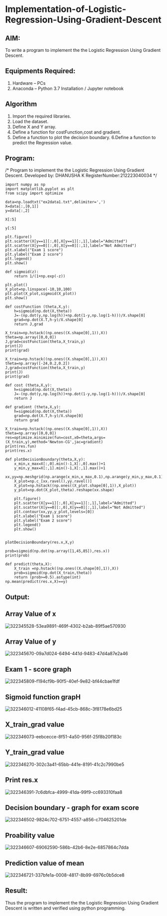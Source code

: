 # Implementation-of-Logistic-Regression-Using-Gradient-Descent

## AIM:
To write a program to implement the the Logistic Regression Using Gradient Descent.

## Equipments Required:
1. Hardware – PCs
2. Anaconda – Python 3.7 Installation / Jupyter notebook

## Algorithm
1. Import the required libraries.
2. Load the dataset.
3. Define X and Y array.
4. Define a function for costFunction,cost and gradient.
5. Define a function to plot the decision boundary. 6.Define a function to predict the Regression value.

## Program:
/*
Program to implement the the Logistic Regression Using Gradient Descent.
Developed by: DHANUSHA K
RegisterNumber:212223040034
*/
```
import numpy as np
import matplotlib.pyplot as plt
from scipy import optimize

data=np.loadtxt("ex2data1.txt",delimiter=',')
X=data[:,[0,1]]
y=data[:,2]

X[:5]

y[:5]

plt.figure()
plt.scatter(X[y==1][:,0],X[y==1][:,1],label="Admitted")
plt.scatter(X[y==0][:,0],X[y==0][:,1],label="Not Admitted")
plt.xlabel("Exam 1 score")
plt.ylabel("Exam 2 score")
plt.legend()
plt.show()

def sigmoid(z):
    return 1/(1+np.exp(-z))

plt.plot()
X_plot=np.linspace(-10,10,100)
plt.plot(X_plot,sigmoid(X_plot))
plt.show()

def costFunction (theta,X,y):
    h=sigmoid(np.dot(X,theta))
    J=-(np.dot(y,np.log(h))+np.dot(1-y,np.log(1-h)))/X.shape[0]
    grad=np.dot(X.T,h-y)/X.shape[0]
    return J,grad

X_train=np.hstack((np.ones((X.shape[0],1)),X))
theta=np.array([0,0,0])
J,grad=costFunction(theta,X_train,y)
print(J)
print(grad)

X_train=np.hstack((np.ones((X.shape[0],1)),X))
theta=np.array([-24,0.2,0.2])
J,grad=costFunction(theta,X_train,y)
print(J)
print(grad)

def cost (theta,X,y):
    h=sigmoid(np.dot(X,theta))
    J=-(np.dot(y,np.log(h))+np.dot(1-y,np.log(1-h)))/X.shape[0]
    return J

def gradient (theta,X,y):
    h=sigmoid(np.dot(X,theta))
    grad=np.dot(X.T,h-y)/X.shape[0]
    return grad

X_train=np.hstack((np.ones((X.shape[0],1)),X))
theta=np.array([0,0,0])
res=optimize.minimize(fun=cost,x0=theta,args=(X_train,y),method='Newton-CG',jac=gradient)
print(res.fun)
print(res.x)

def plotDecisionBoundary(theta,X,y):
    x_min,x_max=X[:,0].min()-1,X[:,0].max()+1
    y_min,y_max=X[:,1].min()-1,X[:,1].max()+1
    xx,yy=np.meshgrid(np.arange(x_min,x_max,0.1),np.arange(y_min,y_max,0.1))
    X_plot=np.c_[xx.ravel(),yy.ravel()]
    X_plot=np.hstack((np.ones((X_plot.shape[0],1)),X_plot))
    y_plot=np.dot(X_plot,theta).reshape(xx.shape)
    
    plt.figure()
    plt.scatter(X[y==1][:,0],X[y==1][:,1],label="Admitted")
    plt.scatter(X[y==0][:,0],X[y==0][:,1],label="Not Admitted")
    plt.contour(xx,yy,y_plot,levels=[0])
    plt.xlabel("Exam 1 score")
    plt.ylabel("Exam 2 score")
    plt.legend()
    plt.show()


plotDecisionBoundary(res.x,X,y)

prob=sigmoid(np.dot(np.array([1,45,85]),res.x))
print(prob)

def predict(theta,X):
    X_train =np.hstack((np.ones((X.shape[0],1)),X))
    prob=sigmoid(np.dot(X_train,theta))
    return (prob>=0.5).astype(int)
np.mean(predict(res.x,X)==y)
```
## Output:
## Array Value of x
![322345528-53ea9891-469f-4302-b2ab-89f5ae570930](https://github.com/Dhanusha17/-Implementation-of-Logistic-Regression-Using-Gradient-Descent/assets/151549957/28a0bd75-9547-4b1a-aba0-9c410d1ff752)

## Array Value of y
![322345670-09a7d024-6494-441d-9483-47d4a87e2a46](https://github.com/Dhanusha17/-Implementation-of-Logistic-Regression-Using-Gradient-Descent/assets/151549957/843acfc4-62e5-4216-9eb6-8b7fe866cc0b)

## Exam 1 - score graph
![322345809-f194cf9b-90f5-40ef-9e82-bf44cbae1fdf](https://github.com/Dhanusha17/-Implementation-of-Logistic-Regression-Using-Gradient-Descent/assets/151549957/00cfa526-c33c-4145-9664-ef74058d99d9)

## Sigmoid function grapH
![322346012-41108f65-f4ad-45cb-868c-3f8178e6bd25](https://github.com/Dhanusha17/-Implementation-of-Logistic-Regression-Using-Gradient-Descent/assets/151549957/75b76112-153e-471f-a872-c43723af028a)

## X_train_grad value
![322346073-eebcecce-8f51-4a50-956f-25f8b20f183c](https://github.com/Dhanusha17/-Implementation-of-Logistic-Regression-Using-Gradient-Descent/assets/151549957/c81f93f3-58b8-4c56-8c39-24b2f34bd52b)

## Y_train_grad value
![322346270-302c3a41-65bb-441e-8191-41c2c7990be5](https://github.com/Dhanusha17/-Implementation-of-Logistic-Regression-Using-Gradient-Descent/assets/151549957/62338a8f-1cef-4fc1-8a5a-1093ba8b1983)

## Print res.x
![322346391-7c6dbfca-4999-41da-99f9-cc693310faa8](https://github.com/Dhanusha17/-Implementation-of-Logistic-Regression-Using-Gradient-Descent/assets/151549957/2d2c88f4-4879-4a12-951f-04c0720471c8)

## Decision boundary - graph for exam score
![322346502-9824c702-6751-4557-a856-c704625201de](https://github.com/Dhanusha17/-Implementation-of-Logistic-Regression-Using-Gradient-Descent/assets/151549957/87099a7b-95ba-45b6-bf8e-df926f60ec9a)

## Proability value
![322346607-69062590-586b-42b6-8e2e-6857864c7dda](https://github.com/Dhanusha17/-Implementation-of-Logistic-Regression-Using-Gradient-Descent/assets/151549957/c87a81c6-a1ff-4074-a736-ee1057e8b1a1)

## Prediction value of mean
![322346721-337bfe1a-0008-4817-8b99-6976c0b5dce8](https://github.com/Dhanusha17/-Implementation-of-Logistic-Regression-Using-Gradient-Descent/assets/151549957/524e8c54-418f-4d37-bdab-cda3782a58c4)

## Result:
Thus the program to implement the the Logistic Regression Using Gradient Descent is written and verified using python programming.

